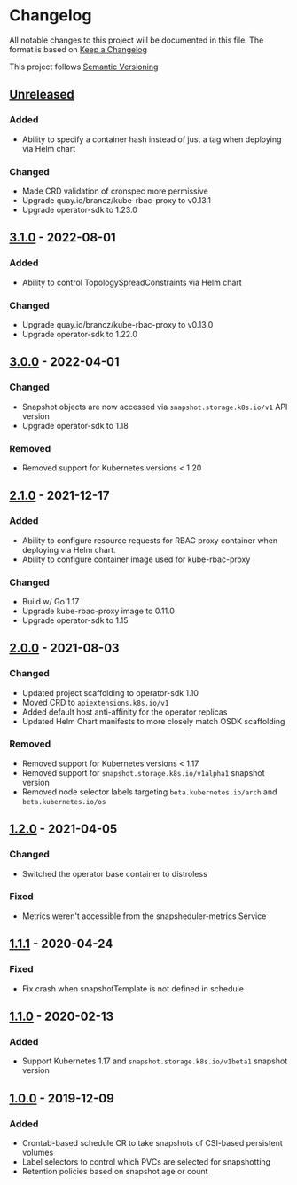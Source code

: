 # Changelog

All notable changes to this project will be documented in this file. The format
is based on [Keep a Changelog](https://keepachangelog.com/en/1.0.0/)

This project follows [Semantic Versioning](https://semver.org/)

## [Unreleased]

### Added

- Ability to specify a container hash instead of just a tag when deploying via
  Helm chart

### Changed

- Made CRD validation of cronspec more permissive
- Upgrade quay.io/brancz/kube-rbac-proxy to v0.13.1
- Upgrade operator-sdk to 1.23.0

## [3.1.0] - 2022-08-01

### Added

- Ability to control TopologySpreadConstraints via Helm chart

### Changed

- Upgrade quay.io/brancz/kube-rbac-proxy to v0.13.0
- Upgrade operator-sdk to 1.22.0

## [3.0.0] - 2022-04-01

### Changed

- Snapshot objects are now accessed via `snapshot.storage.k8s.io/v1` API version
- Upgrade operator-sdk to 1.18

### Removed

- Removed support for Kubernetes versions < 1.20

## [2.1.0] - 2021-12-17

### Added

- Ability to configure resource requests for RBAC proxy container when deploying
  via Helm chart.
- Ability to configure container image used for kube-rbac-proxy

### Changed

- Build w/ Go 1.17
- Upgrade kube-rbac-proxy image to 0.11.0
- Upgrade operator-sdk to 1.15

## [2.0.0] - 2021-08-03

### Changed

- Updated project scaffolding to operator-sdk 1.10
- Moved CRD to `apiextensions.k8s.io/v1`
- Added default host anti-affinity for the operator replicas
- Updated Helm Chart manifests to more closely match OSDK scaffolding

### Removed

- Removed support for Kubernetes versions < 1.17
- Removed support for `snapshot.storage.k8s.io/v1alpha1` snapshot version
- Removed node selector labels targeting `beta.kubernetes.io/arch` and
  `beta.kubernetes.io/os`

## [1.2.0] - 2021-04-05

### Changed

- Switched the operator base container to distroless

### Fixed

- Metrics weren't accessible from the snapsheduler-metrics Service

## [1.1.1] - 2020-04-24

### Fixed

- Fix crash when snapshotTemplate is not defined in schedule

## [1.1.0] - 2020-02-13

### Added

- Support Kubernetes 1.17 and `snapshot.storage.k8s.io/v1beta1` snapshot version

## [1.0.0] - 2019-12-09

### Added

- Crontab-based schedule CR to take snapshots of CSI-based persistent volumes
- Label selectors to control which PVCs are selected for snapshotting
- Retention policies based on snapshot age or count

[unreleased]: https://github.com/backube/snapscheduler/compare/v3.1.0...HEAD
[3.1.0]: https://github.com/backube/snapscheduler/compare/v3.0.0...v3.1.0
[3.0.0]: https://github.com/backube/snapscheduler/compare/v2.1.0...v3.0.0
[2.1.0]: https://github.com/backube/snapscheduler/compare/v2.0.0...v2.1.0
[2.0.0]: https://github.com/backube/snapscheduler/compare/v1.2.0...v2.0.0
[1.2.0]: https://github.com/backube/snapscheduler/compare/v1.1.1...v1.2.0
[1.1.1]: https://github.com/backube/snapscheduler/compare/v1.1.0...v1.1.1
[1.1.0]: https://github.com/backube/snapscheduler/compare/v1.0.0...v1.1.0
[1.0.0]: https://github.com/backube/snapscheduler/releases/tag/v1.0.0
